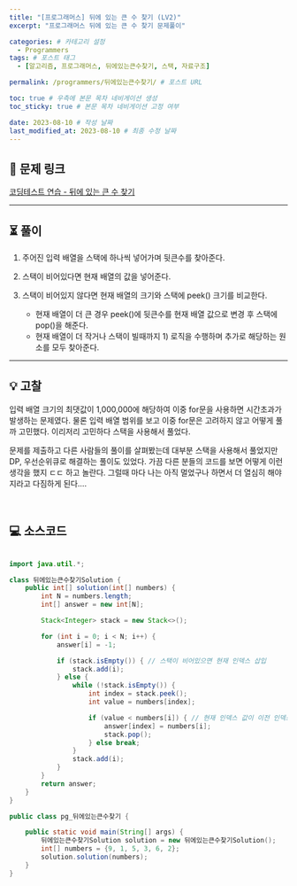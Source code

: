 ```yaml
---
title: "[프로그래머스] 뒤에 있는 큰 수 찾기 (LV2)"
excerpt: "프로그래머스 뒤에 있는 큰 수 찾기 문제풀이"

categories: # 카테고리 설정
  - Programmers
tags: # 포스트 태그
  - [알고리즘, 프로그래머스, 뒤에있는큰수찾기, 스택, 자료구조]

permalink: /programmers/뒤에있는큰수찾기/ # 포스트 URL

toc: true # 우측에 본문 목차 네비게이션 생성
toc_sticky: true # 본문 목차 네비게이션 고정 여부

date: 2023-08-10 # 작성 날짜
last_modified_at: 2023-08-10 # 최종 수정 날짜
---
```


## 🔗 **문제 링크**

<!-- 문제 링크 -->

[코딩테스트 연습 - 뒤에 있는 큰 수 찾기](https://school.programmers.co.kr/learn/courses/30/lessons/154539)

---

## ⏳ **풀이**

<!-- 문제 풀이 -->

1. 주어진 입력 배열을 스택에 하나씩 넣어가며 뒷큰수를 찾아준다.

2. 스택이 비어있다면 현재 배열의 값을 넣어준다.

3. 스택이 비어있지 않다면 현재 배열의 크기와 스택에 peek() 크기를 비교한다.
   - 현재 배열이 더 큰 경우 peek()에 뒷큰수를 현재 배열 값으로 변경 후 스택에 pop()을 해준다.
   - 현재 배열이 더 작거나 스택이 빌때까지 1) 로직을 수행하며 추가로 해당하는 원소를 모두 찾아준다.

<!-- 문제 풀이 -->

---

## 💡 **고찰**

<!-- 고찰 -->

입력 배열 크기의 최댓값이 1,000,000에 해당하여 이중 for문을 사용하면 시간초과가 발생하는 문제였다.
물론 입력 배열 범위를 보고 이중 for문은 고려하지 않고 어떻게 풀까 고민했다. 이리저리 고민하다 스택을 사용해서 풀었다.

문제를 제출하고 다른 사람들의 풀이를 살펴봤는데 대부분 스택을 사용해서 풀었지만 DP, 우선순위큐로 해결하는 풀이도 있었다. 가끔 다른 분들의 코드를 보면 어떻게 이런 생각을 했지 ㄷㄷ 하고 놀란다. 그럴때 마다 나는 아직 멀었구나 하면서 더 열심히 해야지라고 다짐하게 된다….

<!-- 고찰 -->

<br/>

## 💻 **소스코드**

<!-- 소스코드 -->

```java

import java.util.*;

class 뒤에있는큰수찾기Solution {
    public int[] solution(int[] numbers) {
        int N = numbers.length;
        int[] answer = new int[N];

        Stack<Integer> stack = new Stack<>();

        for (int i = 0; i < N; i++) {
            answer[i] = -1;

            if (stack.isEmpty()) { // 스택이 비어있으면 현재 인덱스 삽입
                stack.add(i);
            } else {
                while (!stack.isEmpty()) {
                    int index = stack.peek();
                    int value = numbers[index];

                    if (value < numbers[i]) { // 현재 인덱스 값이 이전 인덱스 보다 큰지 확인
                        answer[index] = numbers[i];
                        stack.pop();
                    } else break;
                }
                stack.add(i);
            }
        }
        return answer;
    }
}

public class pg_뒤에있는큰수찾기 {

    public static void main(String[] args) {
        뒤에있는큰수찾기Solution solution = new 뒤에있는큰수찾기Solution();
        int[] numbers = {9, 1, 5, 3, 6, 2};
        solution.solution(numbers);
    }
}

```

